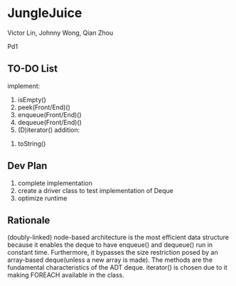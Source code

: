 # JungleJuice
Victor Lin, Johnny Wong, Qian Zhou

Pd1

## TO-DO List
implement:
 1. isEmpty()
 2. peek(Front/End)()
 3. enqueue(Front/End)()
 4. dequeue(Front/End)()
 5. (D)iterator()
addition: 
 1) toString()

## Dev Plan
1) complete implementation
2) create a driver class to test implementation of Deque
3) optimize runtime

## Rationale
   (doubly-linked) node-based architecture is the most efficient data structure because it enables the deque to have enqueue() and dequeue() run in constant time. Furthermore, it bypasses the size restriction posed by an array-based deque(unless a new array is made).
   The methods are the fundamental characteristics of the ADT deque. iterator() is chosen due to it making FOREACH available in the class. 
